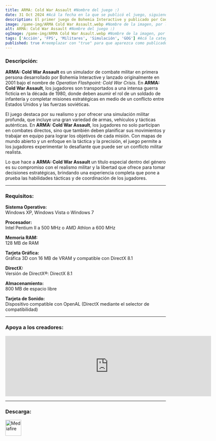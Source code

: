 ```yaml
---
title: ARMA: Cold War Assault #Nombre del juego :)
date: 31 Oct 2024 #Acá la fecha en la que se publicó el juego, siguiendo este formato: Dia "30", Mes "Oct", Año "2024" = como debe quedar: 30 Oct 2024
description: El primer juego de Bohemia Interactive y publicado por Codemasters en 2001 conocido como Operation Flashpoint se convirtió en la simulación de combate militar que definió el género y el juego para PC más vendido en todo el mundo que consiguió un montón de premios internacionales. #Acá una mini descripción del juego
image: /game-img/ARMA Cold War Assault.webp #Nombre de la imagen, por lo general es exactamente el mismo nombre que el juego excluyendo lo ":" (Dos puntos)
alt: ARMA: Cold War Assault #Nombre del juego :)
ogImage: /game-img/ARMA Cold War Asault.webp #Nombre de la imagen, por lo general es exactamente el mismo nombre que el juego excluyendo lo ":" (Dos puntos)
tags: ['Acción', 'FPS', 'Militares', 'Simulación', 'GOG'] #Acá la categoría o categorías del juego, si es más de una se coloca en este formato: ['Categoría1', 'Categoría2']
published: true #reemplazar con "true" para que aparezca como publicado
---
```


<!--En VSCode seleccionando una palabra, por ejemplo: "NOMBRE-DEL-JUEGO" y apretando Ctrl+F2 se seleccionan todas las palabras iguales-->

### Descripción:
**ARMA: Cold War Assault** es un simulador de combate militar en primera persona desarrollado por Bohemia Interactive y lanzado originalmente en 2001 bajo el nombre de *Operation Flashpoint: Cold War Crisis*. En **ARMA: Cold War Assault**, los jugadores son transportados a una intensa guerra ficticia en la década de 1980, donde deben asumir el rol de un soldado de infantería y completar misiones estratégicas en medio de un conflicto entre Estados Unidos y las fuerzas soviéticas.

El juego destaca por su realismo y por ofrecer una simulación militar profunda, que incluye una gran variedad de armas, vehículos y tácticas auténticas. En **ARMA: Cold War Assault**, los jugadores no solo participan en combates directos, sino que también deben planificar sus movimientos y trabajar en equipo para lograr los objetivos de cada misión. Con mapas de mundo abierto y un enfoque en la táctica y la precisión, el juego permite a los jugadores experimentar lo desafiante que puede ser un conflicto militar realista.

Lo que hace a **ARMA: Cold War Assault** un título especial dentro del género es su compromiso con el realismo militar y la libertad que ofrece para tomar decisiones estratégicas, brindando una experiencia completa que pone a prueba las habilidades tácticas y de coordinación de los jugadores.

<!--Prompt para Chat-GPT: Hazme una descripción para el juego "NOMBRE-DEL-JUEGO" y cada que menciones "NOMBRE-DEL-JUEGO" ponlo en negrita -->

---

### Requisitos:
**Sistema Operativo:**  
Windows XP, Windows Vista o Windows 7

**Procesador:**  
Intel Pentium II a 500 MHz o AMD Athlon a 600 MHz

**Memoria RAM:**  
128 MB de RAM

**Tarjeta Gráfica:**  
Gráfica 3D con 16 MB de VRAM y compatible con DirectX 8.1

**DirectX:**  
Versión de DirectX®: DirectX 8.1

**Almacenamiento:**  
800 MB de espacio libre

**Tarjeta de Sonido:**  
Dispositivo compatible con OpenAL (DirectX mediante el selector de compatibilidad)

<!--Si falta o sobra un requisito se quita o se agrega manteniendo el mismo formato-->

---

### Apoya a los creadores:
<iframe src="https://store.steampowered.com/widget/65790/" frameborder="0" width="646" height="190" style="background-color: transparent;"></iframe>

<!--Reemplazar los numeros (AppID) del juego (en este caso 2668510) por el numero (AppID) correspondiente con el juego a publicar-->
<!--El AppID se encuentra en la URL del Juego en Steam-->

---

### Descarga:

[<img src="https://gist.github.com/cxmeel/0dbc95191f239b631c3874f4ccf114e2/raw/download.svg" alt="Mediafire" height="50" />](https://www.mediafire.com/file/y4dhb8amk5oiznr/Arma_Cold_War_Assault.zip/file)

<!-- # se debe reemplazar por el link de descarga-->

<!--NOMBRE-DEL-SERVICIO se debe reemplazar por el servicio donde está subido el juego-->